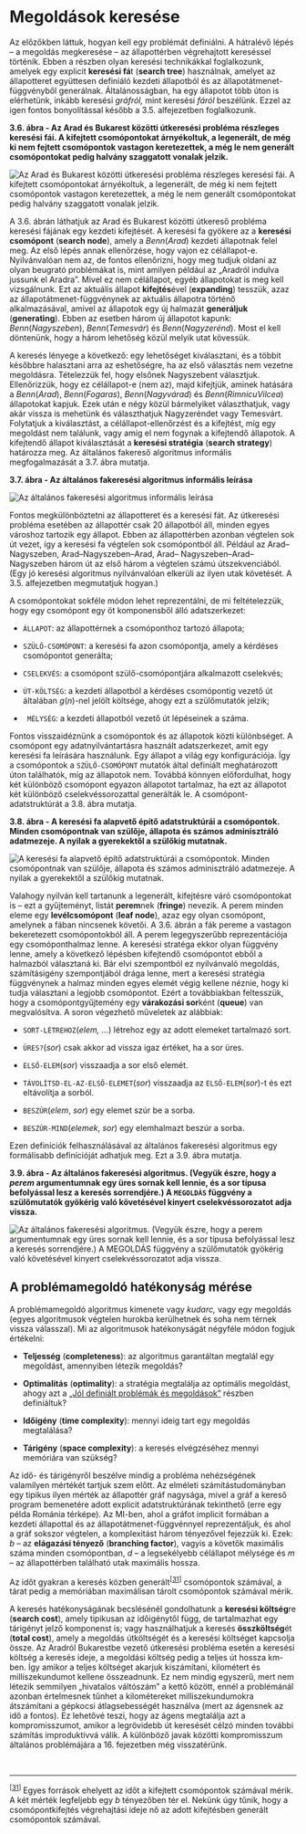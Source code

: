 <?xml version="1.0" encoding="UTF-8" standalone="no"?>
<!DOCTYPE html PUBLIC "-//W3C//DTD XHTML 1.1//EN" "http://www.w3.org/TR/xhtml11/DTD/xhtml11.dtd">
<html xmlns="http://www.w3.org/1999/xhtml"><head><meta name="generator" content="DocBook XSL Stylesheets V1.76.1"/></head><body><div class="section" title="Megoldások keresése"><div class="titlepage"><div><div><h1 class="title"><a id="id545250"/>Megoldások keresése</h1></div></div></div><p>Az előzőkben láttuk, hogyan kell egy problémát definiálni. A hátralévő lépés – a megoldás megkeresése – az állapottérben végrehajtott kereséssel történik. Ebben a részben olyan keresési technikákkal foglalkozunk, amelyek egy explicit <span class="strong"><strong>keresési fá</strong></span>t (<span class="strong"><strong>search tree</strong></span>) használnak, amelyet az állapotteret együttesen definiáló kezdeti állapotból és az állapotátmenet-függvényből generálnak. Általánosságban, ha egy állapotot több úton is elérhetünk, inkább keresési <span class="emphasis"><em>gráfról,</em></span> mint keresési <span class="emphasis"><em>fáról</em></span> beszélünk. Ezzel az igen fontos bonyolítással később a 3.5. alfejezetben foglalkozunk. </p><div class="figure"><a id="id545273"/><p class="title"><strong>3.6. ábra - Az Arad és Bukarest közötti útkeresési probléma részleges keresési fái. A kifejtett csomópontokat árnyékoltuk, a legenerált, de még ki nem fejtett csomópontok vastagon keretezettek, a még le nem generált csomópontokat pedig halvány szaggatott vonalak jelzik.</strong></p><div class="figure-contents"><div class="mediaobject"><img src="kepek/03-06.png" alt="Az Arad és Bukarest közötti útkeresési probléma részleges keresési fái. A kifejtett csomópontokat árnyékoltuk, a legenerált, de még ki nem fejtett csomópontok vastagon keretezettek, a még le nem generált csomópontokat pedig halvány szaggatott vonalak jelzik."/></div></div></div><p>A 3.6. ábrán láthatjuk az Arad és Bukarest közötti útkereső probléma keresési fájának egy kezdeti kifejtését. A keresési fa gyökere az a <span class="strong"><strong>keresési csomópont</strong></span> (<span class="strong"><strong>search node</strong></span>), amely a <span class="emphasis"><em>Benn</em></span>(<span class="emphasis"><em>Arad</em></span>) kezdeti állapotnak felel meg. Az első lépés annak ellenőrzése, hogy vajon ez célállapot-e. Nyilvánvalóan nem az, de fontos ellenőrizni, hogy meg tudjuk oldani az olyan beugrató problémákat is, mint amilyen például az „Aradról indulva jussunk el Aradra”. Mivel ez nem célállapot, egyéb állapotokat is meg kell vizsgálnunk. Ezt az aktuális állapot <span class="strong"><strong>kifejtés</strong></span>ével (<span class="strong"><strong>expanding</strong></span>) tesszük, azaz az állapotátmenet-függvénynek az aktuális állapotra történő alkalmazásával, amivel az állapotok egy új halmazát <span class="strong"><strong>generáljuk</strong></span> (<span class="strong"><strong>generating</strong></span>). Ebben az esetben három új állapotot kapunk: <span class="emphasis"><em>Benn</em></span>(<span class="emphasis"><em>Nagyszeben</em></span>), <span class="emphasis"><em>Benn</em></span>(<span class="emphasis"><em>Temesvár</em></span>) és <span class="emphasis"><em>Benn</em></span>(<span class="emphasis"><em>Nagyzerénd</em></span>). Most el kell döntenünk, hogy a három lehetőség közül melyik utat kövessük.</p><p>A keresés lényege a következő: egy lehetőséget kiválasztani, és a többit későbbre halasztani arra az eshetőségre, ha az első választás nem vezetne megoldásra. Tételezzük fel, hogy elsőnek Nagyszebent választjuk. Ellenőrizzük, hogy ez célállapot-e (nem az), majd kifejtjük, aminek hatására a <span class="emphasis"><em>Benn</em></span>(<span class="emphasis"><em>Arad</em></span>), <span class="emphasis"><em>Benn</em></span>(<span class="emphasis"><em>Fogaras</em></span>), <span class="emphasis"><em>Benn</em></span>(<span class="emphasis"><em>Nagyvárad</em></span>) és <span class="emphasis"><em>Benn</em></span>(<span class="emphasis"><em>RimnicuVilcea</em></span>) állapotokat kapjuk. Ezek után e négy közül bármelyiket választhatjuk, vagy akár vissza is mehetünk és választhatjuk Nagyzeréndet vagy Temesvárt. Folytatjuk a kiválasztást, a célállapot-ellenőrzést és a kifejtést, míg egy megoldást nem találunk, vagy amíg el nem fogynak a kifejtendő állapotok. A kifejtendő állapot kiválasztását a <span class="strong"><strong>keresési stratégia</strong></span> (<span class="strong"><strong>search strategy</strong></span>) határozza meg. Az általános fakereső algoritmus informális megfogalmazását a 3.7. ábra mutatja.</p><div class="figure"><a id="id545383"/><p class="title"><strong>3.7. ábra - Az általános fakeresési algoritmus informális leírása</strong></p><div class="figure-contents"><div class="mediaobject"><img src="kepek/03-07.png" alt="Az általános fakeresési algoritmus informális leírása"/></div></div></div><p>Fontos megkülönböztetni az állapotteret és a keresési fát. Az útkeresési probléma esetében az állapottér csak 20 állapotból áll, minden egyes városhoz tartozik egy állapot. Ebben az állapottérben azonban végtelen sok út vezet, így a keresési fa végtelen sok csomópontból áll. Például az Arad–Nagyszeben, Arad–Nagyszeben–Arad, Arad– Nagyszeben–Arad–Nagyszeben három út az első három a végtelen számú útszekvenciából. (Egy jó keresési algoritmus nyilvánvalóan elkerüli az ilyen utak követését. A 3.5. alfejezetben megmutatjuk hogyan.)</p><p>A csomópontokat sokféle módon lehet reprezentálni, de mi feltételezzük, hogy egy csomópont egy öt komponensből álló adatszerkezet:</p><div class="itemizedlist"><ul class="itemizedlist"><li class="listitem"><p class="List Paragraph"><code class="code">ÁLLAPOT</code>: az állapottérnek a csomóponthoz tartozó állapota;</p></li><li class="listitem"><p class="List Paragraph"><code class="code">SZÜLŐ-CSOMÓPONT</code>: a keresési fa azon csomópontja, amely a kérdéses csomópontot generálta;</p></li><li class="listitem"><p class="List Paragraph"><code class="code">CSELEKVÉS</code>: a csomópont szülő-csomópontjára alkalmazott cselekvés;</p></li><li class="listitem"><p class="List Paragraph"><code class="code">ÚT-KÖLTSÉG</code>: a kezdeti állapotból a kérdéses csomópontig vezető út általában <span class="emphasis"><em>g</em></span>(<span class="emphasis"><em>n</em></span>)-nel jelölt költsége, ahogy ezt a szülőmutatók jelzik;</p></li><li class="listitem"><p class="List Paragraph"><code class="code"> MÉLYSÉG</code>: a kezdeti állapotból vezető út lépéseinek a száma.</p></li></ul></div><p>Fontos visszaidéznünk a csomópontok és az állapotok közti különbséget. A csomópont egy adatnyilvántartásra használt adatszerkezet, amit egy keresési fa leírására használunk. Egy állapot a világ egy konfigurációja. Így a csomópontok a <code class="code">SZÜLŐ-CSOMÓPONT</code> mutatók által definiált meghatározott úton találhatók, míg az állapotok nem. Továbbá könnyen előfordulhat, hogy két különböző csomópont egyazon állapotot tartalmaz, ha ezt az állapotot két különböző cselekvéssorozattal generálták le. A csomópont-adatstruktúrát a 3.8. ábra mutatja.</p><div class="figure"><a id="id545451"/><p class="title"><strong>3.8. ábra - A keresési fa alapvető építő adatstruktúrái a csomópontok. Minden csomópontnak van szülője, állapota és számos adminisztráló adatmezeje. A nyilak a gyerekektől a szülőkig mutatnak.</strong></p><div class="figure-contents"><div class="mediaobject"><img src="kepek/03-08.png" alt="A keresési fa alapvető építő adatstruktúrái a csomópontok. Minden csomópontnak van szülője, állapota és számos adminisztráló adatmezeje. A nyilak a gyerekektől a szülőkig mutatnak."/></div></div></div><p>Valahogy nyilván kell tartanunk a legenerált, kifejtésre váró csomópontokat is – ezt a gyűjteményt, listát <span class="strong"><strong>perem</strong></span>nek (<span class="strong"><strong>fringe</strong></span>) nevezik. A perem minden eleme egy <span class="strong"><strong>levélcsomópont</strong></span> (<span class="strong"><strong>leaf node</strong></span>), azaz egy olyan csomópont, amelynek a fában nincsenek követői. A 3.6. ábrán a fák pereme a vastagon bekeretezett csomópontokból áll. A perem legegyszerűbb reprezentációja egy csomóponthalmaz lenne. A keresési stratéga ekkor olyan függvény lenne, amely a következő lépésben kifejtendő csomópontot ebből a halmazból választaná ki. Bár elvi szempontból ez nyilvánvaló megoldás, számításigény szempontjából drága lenne, mert a keresési stratégia függvénynek a halmaz minden egyes elemét végig kellene néznie, hogy ki tudja választani a legjobb csomópontot. Ezért a továbbiakban feltesszük, hogy a csomópontgyűjtemény egy <span class="strong"><strong>várakozási sor</strong></span>ként (<span class="strong"><strong>queue</strong></span>) van megvalósítva. A soron végezhető műveletek az alábbiak:</p><div class="itemizedlist"><ul class="itemizedlist"><li class="listitem"><p class="List Paragraph"><code class="code">SORT-LÉTREHOZ</code>(<span class="emphasis"><em>elem, …</em></span>) létrehoz egy az adott elemeket tartalmazó sort.</p></li><li class="listitem"><p class="List Paragraph"><code class="code">ÜRES?</code>(<span class="emphasis"><em>sor</em></span>) csak akkor ad vissza igaz értéket, ha a sor üres. </p></li><li class="listitem"><p class="List Paragraph"><code class="code">ELSŐ-ELEM</code>(<span class="emphasis"><em>sor</em></span>) visszaadja a sor első elemét.</p></li><li class="listitem"><p class="List Paragraph"><code class="code">TÁVOLÍTSD-EL-AZ-ELSŐ-ELEMET</code>(<span class="emphasis"><em>sor</em></span>) visszaadja az <code class="code">ELSŐ-ELEM</code>(<span class="emphasis"><em>sor</em></span>)-t és ezt eltávolítja a sorból.</p></li><li class="listitem"><p class="List Paragraph"><code class="code">BESZÚR</code>(<span class="emphasis"><em>elem</em></span>, <span class="emphasis"><em>sor</em></span>) egy elemet szúr be a sorba. </p></li><li class="listitem"><p class="List Paragraph"><code class="code">BESZÚR-MIND</code>(<span class="emphasis"><em>elemek</em></span>, <span class="emphasis"><em>sor</em></span>) egy elemhalmazt beszúr a sorba. </p></li></ul></div><p>Ezen definíciók felhasználásával az általános fakeresési algoritmus egy formálisabb definícióját adhatjuk meg. Ezt a 3.9. ábra<span class="emphasis"><em> </em></span>mutatja.</p><div class="figure"><a id="id545583"/><p class="title"><strong>3.9. ábra - Az általános fakeresési algoritmus. (Vegyük észre, hogy a <span class="emphasis"><em>perem</em></span> argumentumnak egy üres sornak kell lennie, és a sor típusa befolyással lesz a keresés sorrendjére.) A <code class="code">MEGOLDÁS</code> függvény a szülőmutatók gyökérig való követésével kinyert cselekvéssorozatot adja vissza.</strong></p><div class="figure-contents"><div class="mediaobject"><img src="kepek/03-09.png" alt="Az általános fakeresési algoritmus. (Vegyük észre, hogy a perem argumentumnak egy üres sornak kell lennie, és a sor típusa befolyással lesz a keresés sorrendjére.) A MEGOLDÁS függvény a szülőmutatók gyökérig való követésével kinyert cselekvéssorozatot adja vissza."/></div></div></div><div class="section" title="A problémamegoldó hatékonyság mérése"><div class="titlepage"><div><div><h2 class="title"><a id="id545599"/>A problémamegoldó hatékonyság mérése</h2></div></div></div><p>A problémamegoldó algoritmus kimenete vagy <span class="emphasis"><em>kudarc,</em></span> vagy egy megoldás (egyes algoritmusok végtelen hurokba kerülhetnek és soha nem térnek vissza válasszal). Mi az algoritmusok hatékonyságát négyféle módon fogjuk értékelni:</p><div class="itemizedlist"><ul class="itemizedlist"><li class="listitem"><p class="List Paragraph"><span class="strong"><strong>Teljesség</strong></span> (<span class="strong"><strong>completeness</strong></span>): az algoritmus garantáltan megtalál egy megoldást, amennyiben létezik megoldás?</p></li><li class="listitem"><p class="List Paragraph"><span class="strong"><strong>Optimalitás</strong></span> (<span class="strong"><strong>optimality</strong></span>): a stratégia megtalálja az optimális megoldást, ahogy azt a <a class="xref" href="ch03.md#ID_100_101_oldal">„Jól definiált problémák és megoldások”</a> részben definiáltuk?</p></li><li class="listitem"><p class="List Paragraph"><span class="strong"><strong>Időigény</strong></span> (<span class="strong"><strong>time complexity</strong></span>): mennyi ideig tart egy megoldás megtalálása?</p></li><li class="listitem"><p class="List Paragraph"><span class="strong"><strong>Tárigény</strong></span> (<span class="strong"><strong>space complexity</strong></span>): a keresés elvégzéséhez mennyi memóriára van szükség?</p></li></ul></div><p>Az idő- és tárigényről beszélve mindig a probléma nehézségének valamilyen mértékét tartjuk szem előtt. Az elméleti számítástudományban egy tipikus ilyen mérték az állapottér gráf nagysága, mivel a gráf a kereső program bemenetére adott explicit adatstruktúrának tekinthető (erre egy példa Románia térképe). Az MI-ben, ahol a gráfot implicit formában a kezdeti állapottal és az állapotátmenet-függvénnyel reprezentáljuk, és ahol a gráf sokszor végtelen, a komplexitást három tényezővel fejezzük ki. Ezek: <span class="emphasis"><em>b</em></span> – az <span class="strong"><strong>elágazási tényező</strong></span> (<span class="strong"><strong>branching factor</strong></span>), vagyis a követők maximális száma minden csomópontban, <span class="emphasis"><em>d</em></span> – a legsekélyebb célállapot mélysége és <span class="emphasis"><em>m</em></span> – az állapottérben található utak maximális hossza.</p><p>Az időt gyakran a keresés közben generált<sup>[<a id="id545694" href="#ftn.id545694" class="footnote">31</a>]</sup> csomópontok számával, a tárat pedig a memóriában maximálisan tárolt csomópontok számával mérik.</p><p>A keresés hatékonyságának becslésénél gondolhatunk a <span class="strong"><strong>keresési költség</strong></span>re (<span class="strong"><strong>search cost</strong></span>), amely tipikusan az időigénytől függ, de tartalmazhat egy tárigényt jelző komponenst is; vagy használhatjuk a keresés <span class="strong"><strong>összköltség</strong></span>ét (<span class="strong"><strong>total cost</strong></span>), amely a megoldás útköltségét és a keresési költséget kapcsolja össze. Az Aradról Bukarestbe vezető útkeresési probléma esetén a keresési költség a keresés ideje, a megoldási költség pedig a teljes út hossza km-ben. Így amikor a teljes költséget akarjuk kiszámítani, kilométert és milliszekundumot kellene összeadnunk. Ez nem mindig egyszerű, mert nem létezik semmilyen „hivatalos váltószám” a kettő között, ennél a problémánál azonban értelmesnek tűnhet a kilométereket milliszekundumokra átszámítani a gépkocsi átlagsebességét használva (mert az ágensnek az idő a fontos). Ez lehetővé teszi, hogy az ágens megtalálja azt a kompromisszumot, amikor a legrövidebb út keresését célzó minden további számítás improduktívvá válik. A különböző javak közötti kompromisszum általános problémájára a 16. fejezetben még visszatérünk.</p></div><div class="footnotes"><br/><hr/><div class="footnote"><p class="footnote text"><sup>[<a id="ftn.id545694" href="#id545694" class="para">31</a>] </sup> Egyes források ehelyett az időt a kifejtett csomópontok számával mérik. A két mérték legfeljebb egy <span class="emphasis"><em>b</em></span> tényezőben tér el. Nekünk úgy tűnik, hogy a csomópontkifejtés végrehajtási ideje nő az adott kifejtésben generált csomópontok számával.</p></div></div></div></body></html>
